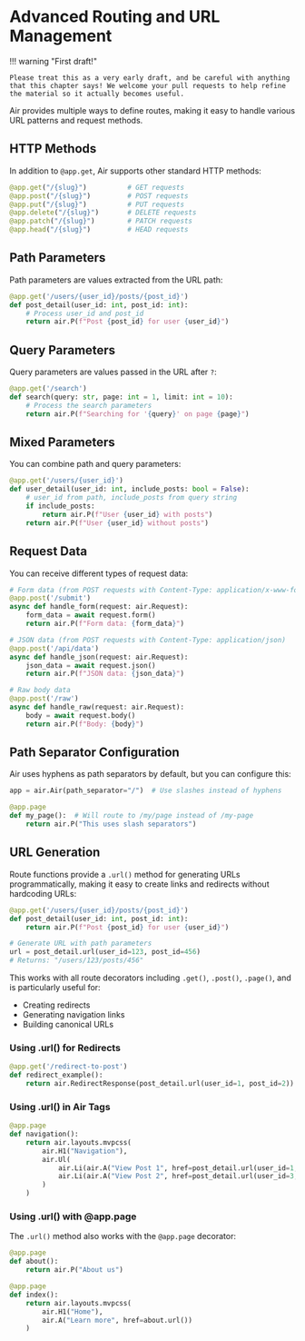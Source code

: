 # Advanced Routing and URL Management

!!! warning "First draft!"

    Please treat this as a very early draft, and be careful with anything that this chapter says! We welcome your pull requests to help refine the material so it actually becomes useful.

Air provides multiple ways to define routes, making it easy to handle various URL patterns and request methods.

## HTTP Methods

In addition to `@app.get`, Air supports other standard HTTP methods:

```python
@app.get("/{slug}")          # GET requests
@app.post("/{slug}")         # POST requests
@app.put("/{slug}")          # PUT requests
@app.delete("/{slug}")       # DELETE requests
@app.patch("/{slug}")        # PATCH requests
@app.head("/{slug}")         # HEAD requests
```

## Path Parameters

Path parameters are values extracted from the URL path:

```python
@app.get('/users/{user_id}/posts/{post_id}')
def post_detail(user_id: int, post_id: int):
    # Process user_id and post_id
    return air.P(f"Post {post_id} for user {user_id}")
```

## Query Parameters

Query parameters are values passed in the URL after `?`:

```python
@app.get('/search')
def search(query: str, page: int = 1, limit: int = 10):
    # Process the search parameters
    return air.P(f"Searching for '{query}' on page {page}")
```

## Mixed Parameters

You can combine path and query parameters:

```python
@app.get('/users/{user_id}')
def user_detail(user_id: int, include_posts: bool = False):
    # user_id from path, include_posts from query string
    if include_posts:
        return air.P(f"User {user_id} with posts")
    return air.P(f"User {user_id} without posts")
```

## Request Data

You can receive different types of request data:

```python
# Form data (from POST requests with Content-Type: application/x-www-form-urlencoded)
@app.post('/submit')
async def handle_form(request: air.Request):
    form_data = await request.form()
    return air.P(f"Form data: {form_data}")

# JSON data (from POST requests with Content-Type: application/json)
@app.post('/api/data')
async def handle_json(request: air.Request):
    json_data = await request.json()
    return air.P(f"JSON data: {json_data}")

# Raw body data
@app.post('/raw')
async def handle_raw(request: air.Request):
    body = await request.body()
    return air.P(f"Body: {body}")
```

## Path Separator Configuration

Air uses hyphens as path separators by default, but you can configure this:

```python
app = air.Air(path_separator="/")  # Use slashes instead of hyphens

@app.page
def my_page():  # Will route to /my/page instead of /my-page
    return air.P("This uses slash separators")
```

## URL Generation

Route functions provide a `.url()` method for generating URLs programmatically, making it easy to create links and redirects without hardcoding URLs:

```python
@app.get('/users/{user_id}/posts/{post_id}')
def post_detail(user_id: int, post_id: int):
    return air.P(f"Post {post_id} for user {user_id}")

# Generate URL with path parameters
url = post_detail.url(user_id=123, post_id=456)
# Returns: "/users/123/posts/456"
```

This works with all route decorators including `.get()`, `.post()`, `.page()`, and is particularly useful for:

- Creating redirects
- Generating navigation links
- Building canonical URLs

### Using .url() for Redirects

```python
@app.get('/redirect-to-post')
def redirect_example():
    return air.RedirectResponse(post_detail.url(user_id=1, post_id=2))
```

### Using .url() in Air Tags

```python
@app.page
def navigation():
    return air.layouts.mvpcss(
        air.H1("Navigation"),
        air.Ul(
            air.Li(air.A("View Post 1", href=post_detail.url(user_id=1, post_id=2))),
            air.Li(air.A("View Post 2", href=post_detail.url(user_id=3, post_id=4)))
        )
    )
```

### Using .url() with @app.page

The `.url()` method also works with the `@app.page` decorator:

```python
@app.page
def about():
    return air.P("About us")

@app.page
def index():
    return air.layouts.mvpcss(
        air.H1("Home"),
        air.A("Learn more", href=about.url())
    )
```
